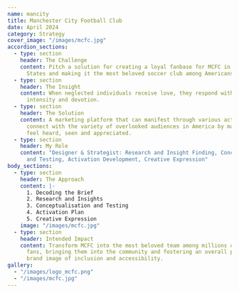 ```yaml
---
name: mancity
title: Manchester City Football Club
date: April 2024
category: Strategy
cover_image: "/images/mcfc.jpg"
accordion_sections:
  - type: section
    header: The Challenge
    content: Pitch a solution for creating a loyal fanbase for MCFC in the United
      States and making it the most beloved soccer club among Americans.
  - type: section
    header: The Insight
    content: When neglected individuals receive love, they respond with greater
      intensity and devotion.
  - type: section
    header: The Solution
    content: A marketing platform that can manifest through various activations to
      connect with the variety of overlooked audiences in America by making them
      feel heard, seen and appreciated.
  - type: section
    header: My Role
    content: "Designer & Strategist: Research and Insight Finding, Conceptualisation
      and Testing, Activation Development, Creative Expression"
body_sections:
  - type: section
    header: The Approach
    content: |-
      1. Decoding the Brief
      2. Research and Insights
      3. Conceptualisation and Testing
      4. Activation Plan
      5. Creative Expression
    image: "/images/mcfc.jpg"
  - type: section
    header: Intended Impact
    content: Transform MCFC into the most beloved team among millions of overlooked
      fans, bringing them into the community and fostering an overall positive
      brand image of inclusion and accessibility.
gallery:
  - "/images/logo_mcfc.png"
  - "/images/mcfc.jpg"
---
```

